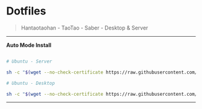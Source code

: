 # Dotfiles

> Hantaotaohan - TaoTao - Saber - Desktop & Server

----

**Auto Mode Install**

```bash

# Ubuntu - Server

sh -c "$(wget --no-check-certificate https://raw.githubusercontent.com/hantaotaohan/Dotfiles/master/install/run_server.sh -O -)"

# Ubuntu - Desktop

sh -c "$(wget --no-check-certificate https://raw.githubusercontent.com/hantaotaohan/Dotfiles/master/install/run_desktop.sh -O -)"

```

----
